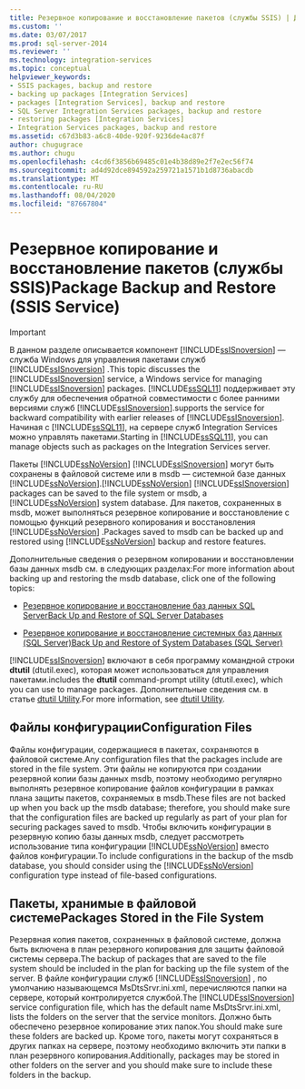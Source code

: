 ```yaml
---
title: Резервное копирование и восстановление пакетов (службы SSIS) | Документация Майкрософт
ms.custom: ''
ms.date: 03/07/2017
ms.prod: sql-server-2014
ms.reviewer: ''
ms.technology: integration-services
ms.topic: conceptual
helpviewer_keywords:
- SSIS packages, backup and restore
- backing up packages [Integration Services]
- packages [Integration Services], backup and restore
- SQL Server Integration Services packages, backup and restore
- restoring packages [Integration Services]
- Integration Services packages, backup and restore
ms.assetid: c67d3b83-a6c8-40de-920f-9236de4ac87f
author: chugugrace
ms.author: chugu
ms.openlocfilehash: c4cd6f3856b69485c01e4b38d89e2f7e2ec56f74
ms.sourcegitcommit: ad4d92dce894592a259721a1571b1d8736abacdb
ms.translationtype: MT
ms.contentlocale: ru-RU
ms.lasthandoff: 08/04/2020
ms.locfileid: "87667804"
---
```

# <a name="package-backup-and-restore-ssis-service"></a><span data-ttu-id="08fb7-102">Резервное копирование и восстановление пакетов (службы SSIS)</span><span class="sxs-lookup"><span data-stu-id="08fb7-102">Package Backup and Restore (SSIS Service)</span></span>
    
> [!IMPORTANT]  
>  <span data-ttu-id="08fb7-103">В данном разделе описывается компонент [!INCLUDE[ssISnoversion](../includes/ssisnoversion-md.md)] — служба Windows для управления пакетами служб [!INCLUDE[ssISnoversion](../includes/ssisnoversion-md.md)] .</span><span class="sxs-lookup"><span data-stu-id="08fb7-103">This topic discusses the [!INCLUDE[ssISnoversion](../includes/ssisnoversion-md.md)] service, a Windows service for managing [!INCLUDE[ssISnoversion](../includes/ssisnoversion-md.md)] packages.</span></span> [!INCLUDE[ssSQL11](../includes/sssql11-md.md)] <span data-ttu-id="08fb7-104">поддерживает эту службу для обеспечения обратной совместимости с более ранними версиями служб [!INCLUDE[ssISnoversion](../includes/ssisnoversion-md.md)].</span><span class="sxs-lookup"><span data-stu-id="08fb7-104">supports the service for backward compatibility with earlier releases of [!INCLUDE[ssISnoversion](../includes/ssisnoversion-md.md)].</span></span> <span data-ttu-id="08fb7-105">Начиная с [!INCLUDE[ssSQL11](../includes/sssql11-md.md)], на сервере служб Integration Services можно управлять пакетами.</span><span class="sxs-lookup"><span data-stu-id="08fb7-105">Starting in [!INCLUDE[ssSQL11](../includes/sssql11-md.md)], you can manage objects such as packages on the Integration Services server.</span></span>  
  
 <span data-ttu-id="08fb7-106">Пакеты [!INCLUDE[ssNoVersion](../includes/ssnoversion-md.md)] [!INCLUDE[ssISnoversion](../includes/ssisnoversion-md.md)] могут быть сохранены в файловой системе или в msdb — системной базе данных [!INCLUDE[ssNoVersion](../includes/ssnoversion-md.md)].</span><span class="sxs-lookup"><span data-stu-id="08fb7-106">[!INCLUDE[ssNoVersion](../includes/ssnoversion-md.md)] [!INCLUDE[ssISnoversion](../includes/ssisnoversion-md.md)] packages can be saved to the file system or msdb, a [!INCLUDE[ssNoVersion](../includes/ssnoversion-md.md)] system database.</span></span> <span data-ttu-id="08fb7-107">Для пакетов, сохраненных в msdb, может выполняться резервное копирование и восстановление с помощью функций резервного копирования и восстановления [!INCLUDE[ssNoVersion](../includes/ssnoversion-md.md)] .</span><span class="sxs-lookup"><span data-stu-id="08fb7-107">Packages saved to msdb can be backed up and restored using [!INCLUDE[ssNoVersion](../includes/ssnoversion-md.md)] backup and restore features.</span></span>  
  
 <span data-ttu-id="08fb7-108">Дополнительные сведения о резервном копировании и восстановлении базы данных msdb см. в следующих разделах:</span><span class="sxs-lookup"><span data-stu-id="08fb7-108">For more information about backing up and restoring the msdb database, click one of the following topics:</span></span>  
  
-   [<span data-ttu-id="08fb7-109">Резервное копирование и восстановление баз данных SQL Server</span><span class="sxs-lookup"><span data-stu-id="08fb7-109">Back Up and Restore of SQL Server Databases</span></span>](../relational-databases/backup-restore/back-up-and-restore-of-sql-server-databases.md)  
  
-   [<span data-ttu-id="08fb7-110">Резервное копирование и восстановление системных баз данных (SQL Server)</span><span class="sxs-lookup"><span data-stu-id="08fb7-110">Back Up and Restore of System Databases &#40;SQL Server&#41;</span></span>](../relational-databases/backup-restore/back-up-and-restore-of-system-databases-sql-server.md)  
  
 [!INCLUDE[ssISnoversion](../includes/ssisnoversion-md.md)] <span data-ttu-id="08fb7-111">включают в себя программу командной строки **dtutil** (dtutil.exec), которая может использоваться для управления пакетами.</span><span class="sxs-lookup"><span data-stu-id="08fb7-111">includes the **dtutil** command-prompt utility (dtutil.exec), which you can use to manage packages.</span></span> <span data-ttu-id="08fb7-112">Дополнительные сведения см. в статье [dtutil Utility](dtutil-utility.md).</span><span class="sxs-lookup"><span data-stu-id="08fb7-112">For more information, see [dtutil Utility](dtutil-utility.md).</span></span>  
  
## <a name="configuration-files"></a><span data-ttu-id="08fb7-113">Файлы конфигурации</span><span class="sxs-lookup"><span data-stu-id="08fb7-113">Configuration Files</span></span>  
 <span data-ttu-id="08fb7-114">Файлы конфигурации, содержащиеся в пакетах, сохраняются в файловой системе.</span><span class="sxs-lookup"><span data-stu-id="08fb7-114">Any configuration files that the packages include are stored in the file system.</span></span> <span data-ttu-id="08fb7-115">Эти файлы не копируются при создании резервной копии базы данных msdb, поэтому необходимо регулярно выполнять резервное копирование файлов конфигурации в рамках плана защиты пакетов, сохраняемых в msdb.</span><span class="sxs-lookup"><span data-stu-id="08fb7-115">These files are not backed up when you back up the msdb database; therefore, you should make sure that the configuration files are backed up regularly as part of your plan for securing packages saved to msdb.</span></span> <span data-ttu-id="08fb7-116">Чтобы включить конфигурации в резервную копию базы данных msdb, следует рассмотреть использование типа конфигурации [!INCLUDE[ssNoVersion](../includes/ssnoversion-md.md)] вместо файлов конфигурации.</span><span class="sxs-lookup"><span data-stu-id="08fb7-116">To include configurations in the backup of the msdb database, you should consider using the [!INCLUDE[ssNoVersion](../includes/ssnoversion-md.md)] configuration type instead of file-based configurations.</span></span>  
  
## <a name="packages-stored-in-the-file-system"></a><span data-ttu-id="08fb7-117">Пакеты, хранимые в файловой системе</span><span class="sxs-lookup"><span data-stu-id="08fb7-117">Packages Stored in the File System</span></span>  
 <span data-ttu-id="08fb7-118">Резервная копия пакетов, сохраненных в файловой системе, должна быть включена в план резервного копирования для защиты файловой системы сервера.</span><span class="sxs-lookup"><span data-stu-id="08fb7-118">The backup of packages that are saved to the file system should be included in the plan for backing up the file system of the server.</span></span> <span data-ttu-id="08fb7-119">В файле конфигурации служб [!INCLUDE[ssISnoversion](../includes/ssisnoversion-md.md)] , по умолчанию называющемся MsDtsSrvr.ini.xml, перечисляются папки на сервере, который контролируется службой.</span><span class="sxs-lookup"><span data-stu-id="08fb7-119">The [!INCLUDE[ssISnoversion](../includes/ssisnoversion-md.md)] service configuration file, which has the default name MsDtsSrvr.ini.xml, lists the folders on the server that the service monitors.</span></span> <span data-ttu-id="08fb7-120">Должно быть обеспечено резервное копирование этих папок.</span><span class="sxs-lookup"><span data-stu-id="08fb7-120">You should make sure these folders are backed up.</span></span> <span data-ttu-id="08fb7-121">Кроме того, пакеты могут сохраняться в других папках на сервере, поэтому необходимо включить эти папки в план резервного копирования.</span><span class="sxs-lookup"><span data-stu-id="08fb7-121">Additionally, packages may be stored in other folders on the server and you should make sure to include these folders in the backup.</span></span>  
  
  
